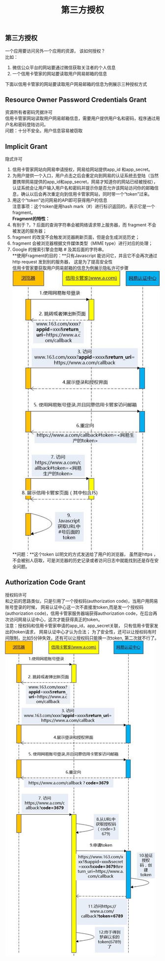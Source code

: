 ﻿---
layout: post
title: 第三方授权
tags:
- authorize
categories: security
description: 第三方授权
---
## 第三方授权
一个应用要访问另外一个应用的资源， 该如何授权？  
比如：  
1. 微信公众平台的网站要通过微信获取关注者的个人信息   
2. 一个信用卡管家的网站要读取用户网易邮箱的信息  
      <!-- more -->
下面以信用卡管家的网站要读取用户网易邮箱的信息为例展示三种授权方式

## Resource Owner Password Credentials Grant  
资源所有者密码凭据许可  
信用卡管家网站读取用户网易邮箱信息，需要用户提供用户名和密码，程序通过用户名和密码登陆访问。  
问题：十分不安全。用户信息容易被窃取  
## Implicit Grant
隐式许可  
1. 信用卡管家网站向网易申请授权，网易给网站提供app_id 和app_secret。  
2. 为用户提供一个入口，用户点击之后会重定向到网易的认证系统去登陆（当然要携带网易提供的app_id和app_secret，网易才知道你的网站已经被授权），认证系统会让用户输入用户名和密码并提示你是否允许该网站访问你的邮箱信息，确认以后会再次重定向到信用卡管家网站，同时带一个“token”过来。  
3. 用这个“token”访问网易的API即可获得用户的信息  
注意事项：这个token是用hash mark（#）进行标识返回的，表示它是一个fragment。  
**Fragment的特性：**  
1. 有别于 ?，? 后面的查询字符串会被网络请求带上服务器，而 fragment 不会被发送的服务器；  
2. fragment 的改变不会触发浏览器刷新页面，但是会生成浏览历史；  
3. fragment 会被浏览器根据文件媒体类型（MIME type）进行对应的处理；
4. Google 的搜索引擎会忽略 # 及其后面的字符串。  
**使用Fragment的目的：**只有Javascript 能访问它，并且它不会再次通过http request 发到别的服务器， 这是为了提高安全性  
信用卡管家要获取用户网易邮箱的信息为例展示隐私许可步骤    
![隐式许可](\assets\img\authorize_1.jpg)  
**问题：**这个token 以明文的方式发送给了用户的浏览器， 虽然是https ，不会被别人窃取，可是浏览器的历史记录或者访问日志中就能找到还是存在安全问题。
## Authorization Code Grant
授权码许可  
和之前的思路类似，只是引用了一个授权码(authorization code)，当用户用网易账号登录的时候， 网易认证中心这一次不直接发token,而是发一个授权码(authorization code)，信用卡管家服务器端获得authorization code，在后台再次访问网易认证中心，这次才能获得真正的token。  
注意：授权码和信用卡管家申请的app_id，app_secret关联， 只有信用卡管家发出的token请求， 网易认证中心才认为合法； 为了安全性，还可以让授权码有时间限制，比如5分钟失效，还有可以让授权码只能换一次token, 第二次就不行了。  
![授权码许可](\assets\img\authorize_2.jpg)  



